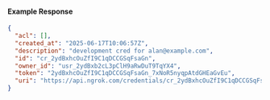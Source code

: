 <!-- Code generated for API Clients. DO NOT EDIT. -->

#### Example Response

```json
{
  "acl": [],
  "created_at": "2025-06-17T10:06:57Z",
  "description": "development cred for alan@example.com",
  "id": "cr_2ydBxhcOuZfI9C1qDCCGSqFsaGn",
  "owner_id": "usr_2ydBxb2cL3pClH9aRwDuT9TqYX4",
  "token": "2ydBxhcOuZfI9C1qDCCGSqFsaGn_7xNoR5nyqpAtdGHEaGvEu",
  "uri": "https://api.ngrok.com/credentials/cr_2ydBxhcOuZfI9C1qDCCGSqFsaGn"
}
```
